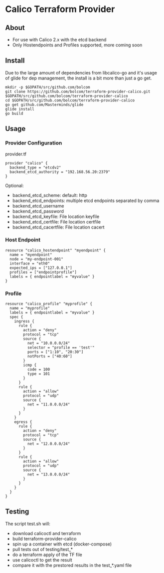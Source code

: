 # Calico Terraform Provider

## About
- For use with Calico 2.x with the etcd backend
- Only Hostendpoints and Profiles supported, more coming soon

## Install
Due to the large amount of dependencies from libcalico-go and it's usage of glide for dep management, the install is a bit more than just a go get.

```
mkdir -p $GOPATH/src/github.com/bolcom
git clone https://github.com/bolcom/terraform-provider-calico.git $GOPATH/src/github.com/bolcom/terraform-provider-calico
cd $GOPATH/src/github.com/bolcom/terraform-provider-calico
go get github.com/Masterminds/glide
glide install
go build
```

## Usage

### Provider Configuration
provider.tf
```
provider "calico" {
  backend_type = "etcdv2"
  backend_etcd_authority = "192.168.56.20:2379"
}
```
Optional:
- backend_etcd_scheme: default: http
- backend_etcd_endpoints: multiple etcd endpoints separated by comma
- backend_etcd_username
- backend_etcd_password
- backend_etcd_keyfile: File location keyfile
- backend_etcd_certfile: File location certfile
- backend_etcd_cacertfile: File location cacert

### Host Endpoint
```
resource "calico_hostendpoint" "myendpoint" {
  name = "myendpoint"
  node = "my-endpoint-001"
  interface = "eth0"
  expected_ips = ["127.0.0.1"]
  profiles = ["endpointprofile"]
  labels = { endpointlabel = "myvalue" }
}
```
### Profile
```
resource "calico_profile" "myprofile" {
  name = "myprofile"
  labels = { endpointlabel = "myvalue" }
  spec {
    ingress {
      rule {
        action = "deny"
        protocol = "tcp"
        source {
          net = "10.0.0.0/24"
          selector = "profile == 'test'"
          ports = ["1:10", "20:30"]
          notPorts = ["40:60"]
        }
        icmp {
          code = 100
          type = 101
        }
      }
      rule {
        action = "allow"
        protocol = "udp"
        source {
          net = "11.0.0.0/24"
        }
      }
    }
    egress {
      rule {
        action = "deny"
        protocol = "tcp"
        source {
          net = "12.0.0.0/24"
        }
      }
      rule {
        action = "allow"
        protocol = "udp"
        source {
          net = "13.0.0.0/24"
        }
      }
    }
  }
}
```

## Testing
The script test.sh will:
- download calicoctl and terraform
- build terraform-provider-calico
- spin up a container with etcd (docker-compose)
- pull tests out of testing/test_*
- do a terraform apply of the TF file
- use calicoctl to get the result
- compare it with the prestored results in the test_*.yaml file
